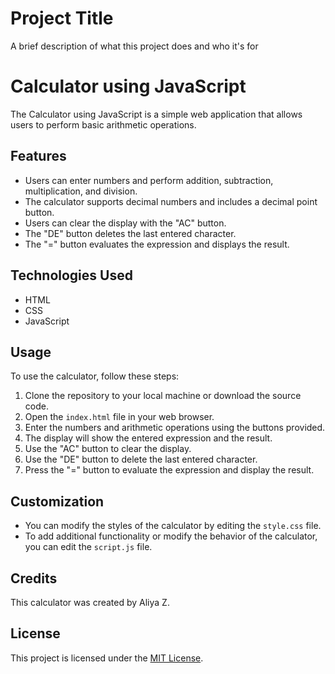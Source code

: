 
# Project Title

A brief description of what this project does and who it's for

# Calculator using JavaScript

The Calculator using JavaScript is a simple web application that allows users to perform basic arithmetic operations.

## Features

- Users can enter numbers and perform addition, subtraction, multiplication, and division.
- The calculator supports decimal numbers and includes a decimal point button.
- Users can clear the display with the "AC" button.
- The "DE" button deletes the last entered character.
- The "=" button evaluates the expression and displays the result.

## Technologies Used

- HTML
- CSS
- JavaScript

## Usage

To use the calculator, follow these steps:

1. Clone the repository to your local machine or download the source code.
2. Open the `index.html` file in your web browser.
3. Enter the numbers and arithmetic operations using the buttons provided.
4. The display will show the entered expression and the result.
5. Use the "AC" button to clear the display.
6. Use the "DE" button to delete the last entered character.
7. Press the "=" button to evaluate the expression and display the result.

## Customization

- You can modify the styles of the calculator by editing the `style.css` file.
- To add additional functionality or modify the behavior of the calculator, you can edit the `script.js` file.

## Credits

This calculator was created by Aliya Z.

## License

This project is licensed under the [MIT License](LICENSE).
